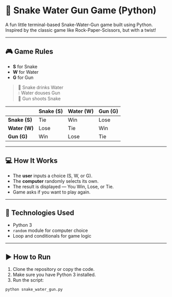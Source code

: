# 🐍 Snake Water Gun Game (Python)

A fun little terminal-based Snake-Water-Gun game built using Python.  
Inspired by the classic game like Rock-Paper-Scissors, but with a twist!

---

## 🎮 Game Rules

- **S** for Snake  
- **W** for Water  
- **G** for Gun

> 🐍 Snake drinks Water  
> 💧 Water douses Gun  
> 🔫 Gun shoots Snake

|              | Snake (S) | Water (W) | Gun (G) |
|--------------|------------|-----------|---------|
| **Snake (S)**| Tie        | Win       | Lose    |
| **Water (W)**| Lose       | Tie       | Win     |
| **Gun (G)**  | Win        | Lose      | Tie     |

---

## 💻 How It Works

- The **user** inputs a choice (S, W, or G).
- The **computer** randomly selects its own.
- The result is displayed — You Win, Lose, or Tie.
- Game asks if you want to play again.

---

## 🧠 Technologies Used

- Python 3
- `random` module for computer choice
- Loop and conditionals for game logic

---

## ▶️ How to Run

1. Clone the repository or copy the code.
2. Make sure you have Python 3 installed.
3. Run the script:

```bash
python snake_water_gun.py
